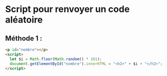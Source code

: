 # Script pour renvoyer un code aléatoire

## Méthode 1 :

```html
<p id="nombre"></p>
<script>
  let $i = Math.floor(Math.random() * 101);
  document.getElementById("nombre").innerHTML = "<h2>" + $i + "</h2>";
</script>
```
